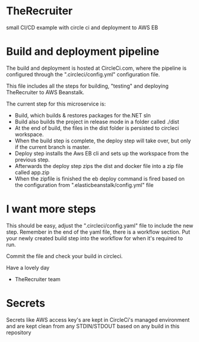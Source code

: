 # TheRecruiter
small CI/CD example with circle ci and deployment to AWS EB


# Build and deployment pipeline
The build and deployment is hosted at CircleCi.com, where the pipeline is configured through the ".circleci/config.yml" configuration file.

This file includes all the steps for building, "testing" and deploying TheRecruiter to AWS Beanstalk.

The current step for this microservice is:
- Build, which builds & restores packages for the.NET sln
- Build also builds the project in release mode in a folder called ./dist
- At the end of build, the files in the dist folder is persisted to circleci workspace.
- When the build step is complete, the deploy step will take over, but only if the current branch is master.
- Deploy step installs the Aws EB cli and sets up the workspace from the previous step. 
- Afterwards the deploy step zips the dist and docker file into a zip file called app.zip
- When the zipfile is finished the eb deploy command is fired based on the configuration from ".elasticbeanstalk/config.yml" file


# I want more steps
This should be easy, adjust the ".circleci/config.yaml" file to include the new step. Remember in the end of the yaml file, there is a workflow section. Put your newly created build step into the workflow for when it's required to run. 

Commit the file and check your build in circleci.


Have a lovely day
- TheRecruiter team

# Secrets
Secrets like AWS access key's are kept in CircleCi's managed environment and are kept clean from any STDIN/STDOUT based on any build in this repository
